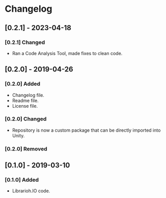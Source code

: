 # Changelog

## [0.2.1] - 2023-04-18

### [0.2.1] Changed

- Ran a Code Analysis Tool, made fixes to clean code.

## [0.2.0] - 2019-04-26

### [0.2.0] Added

- Changelog file.
- Readme file.
- License file.

### [0.2.0] Changed

- Repository is now a custom package that can be directly imported into Unity.

### [0.2.0] Removed

## [0.1.0] - 2019-03-10

### [0.1.0] Added

- Librarioh.IO code.
